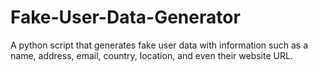 # Fake-User-Data-Generator
A python script that generates fake user data with information such as a name, address, email, country, location, and even their website URL.
